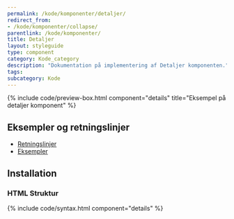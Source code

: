 ```yaml
---
permalink: /kode/komponenter/detaljer/
redirect_from:
- /kode/komponenter/collapse/
parentlink: /kode/komponenter/
title: Detaljer
layout: styleguide
type: component
category: Kode_category
description: "Dokumentation på implementering af Detaljer komponenten."
tags:
subcategory: Kode
---
```


{% include code/preview-box.html component="details" title="Eksempel på detaljer komponent" %}

## Eksempler og retningslinjer
<ul class="nobullet-list">
    <li><a href="/komponenter/detaljer/#retningslinjer">Retningslinjer</a></li>
    <li><a href="/komponenter/detaljer/">Eksempler</a></li>
</ul>

## Installation

### HTML Struktur

{% include code/syntax.html component="details" %}
